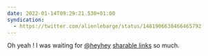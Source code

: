 ```yaml
---
date: 2022-01-14T09:29:21.530+01:00
syndication:
  - https://twitter.com/alienlebarge/status/1481906638466465792
---
```

Oh yeah ! I was waiting for [@heyhey](https://twitter.com/heyhey) [sharable links](https://www.hey.com/new/#sharable-links) so much.
